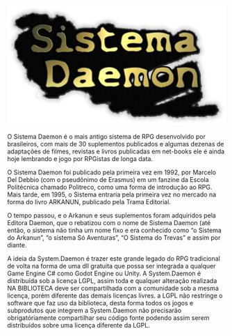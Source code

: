 ![##Sistema Daemon](/sistema-daemon.png)

O Sistema Daemon é o mais antigo sistema de RPG desenvolvido por brasileiros, com mais de 30 suplementos publicados e algumas dezenas de adaptações de filmes, revistas e livros publicadas em net-books ele é ainda hoje lembrando e jogo por RPGistas de longa data.

O Sistema Daemon foi publicado pela primeira vez em 1992, por Marcelo Del Debbio (com o pseudônimo de Erasmus) em um fanzine da Escola Politécnica chamado Politreco, como uma forma de introdução ao RPG. Mais tarde, em 1995, o Sistema entraria pela primeira vez no mercado na forma do livro ARKANUN, publicado pela Trama Editorial.

O tempo passou, e o Arkanun e seus suplementos foram adquiridos pela Editora Daemon, que o rebatizou com o nome de Sistema Daemon (até então, o sistema não tinha um nome fixo e era conhecido como “o Sistema do Arkanun”, “o sistema Só Aventuras”, “O Sistema do Trevas” e assim por diante. 

A ideia da System.Daemon é trazer este grande legado do RPG tradicional de volta na forma de uma dll gratuita que possa ser integrada a qualquer Game Engine C# como Godot Engine ou Unity. A System.Daemon é distribuída sob a licença LGPL, assim toda e qualquer alteração realizada NA BIBLIOTECA deve ser compartilhada com a comunidade sob a mesma licença, porém diferente das demais licenças livres. a LGPL não restringe o software que faz uso da biblioteca, desta forma todos os jogos e subprodutos que integrem a System.Daemon não precisarão obrigatóriamente compartilhar seu código fonte podendo assim serem distribuídos sobre uma licença diferente da LGPL.
